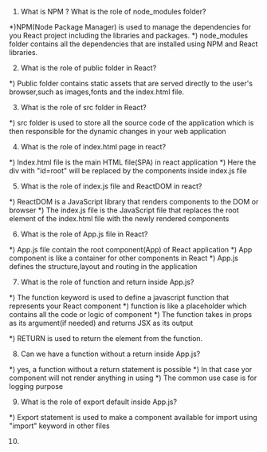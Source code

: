 1) What is NPM ? What is the role of node_modules folder?

*)NPM(Node Package Manager) is used to manage the dependencies for you React project including the libraries and packages.
*) node_modules folder contains all the dependencies that are installed using NPM and React libraries.

2) What is the role of public folder in React?

*) Public folder contains static assets that are served directly to the user's browser,such as images,fonts and the index.html file.

3) What is the role of src folder in React?

*) src folder is used to store all the source code of the application which is then responsible for the dynamic changes in your web application

4) What is the role of index.html page in react?

*) Index.html file is the main HTML file(SPA) in react application
*) Here the div with "id=root" will be replaced by the components inside index.js file  

5) What is the role of index.js file and ReactDOM in react?

*) ReactDOM is a JavaScript library that renders components to the DOM or browser
*) The index.js file is the JavaScript file that replaces the root element of the index.html file with the newly rendered components

6) What is the role of App.js file in React?

*) App.js file contain the root component(App) of React application
*) App component is like a container for other components in React
*) App.js defines the structure,layout and routing in the application

7) What is the role of function and return inside App.js?

*) The function keyword is used to define a javascript function that represents your React component
*) function is like a placeholder which contains all the code or logic of component
*) The function takes in props as its argument(if needed) and returns JSX as its output

*) RETURN is used to return the element from the function.

8) Can we have a function without a return inside App.js?

*) yes, a function without a return statement is possible
*) In that case yor component will not render anything in using
*) The common use case is for logging purpose

9) What is the role of export default inside App.js?

*) Export statement is used to make a component available for import using "import" keyword in other files

10) 
